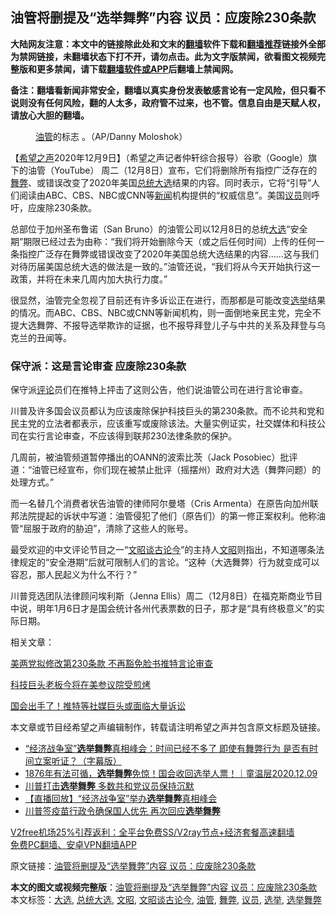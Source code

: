  <h2>油管将删提及“选举舞弊”内容 议员：应废除230条款</h2> <p class="notice"><b>大陆网友注意：本文中的链接除此处和文末的<a href="https://github.com/bannedbook/fanqiang" >翻墙</a>软件下载和<a href="https://github.com/killgcd/justmysocks/blob/master/README.md">翻墙推荐</a>链接外全部为禁网链接，未翻墙状态下打不开，请勿点击。此为文字版禁闻，欲看图文视频完整版和更多禁闻，请下载<a href="https://github.com/bannedbook/fanqiang">翻墙软件或APP</a>后翻墙上禁闻网。</p><p>备注：翻墙看新闻非常安全，翻墙以真实身份发表敏感言论有一定风险，但只看不说则没有任何风险，翻的人太多，政府管不过来，也不管。信息自由是天赋人权，请放心大胆的翻墙。</b></p>  <div class="entry"> <figure><figcaption><a href="https://www.bannedbook.org/bnews/tag/%e6%b2%b9%e7%ae%a1/" class="st_tag internal_tag" rel="tag" title="标签 油管 下的日志">油管</a>的标志 。（AP/Danny Moloshok）</figcaption></figure> <p>【<span class='wp_keywordlink_affiliate'><a href="https://www.soundofhope.org" title="希望之声" target="_blank">希望之声</a></span>2020年12月9日】（希望之声记者仲轩综合报导）谷歌（Google）旗下的油管（YouTube） 周二（12月8日）宣布，它们将删除所有指控广泛存在的<a href="https://www.bannedbook.org/bnews/tag/%E8%88%9E%E5%BC%8A/" class="st_tag internal_tag" rel="tag" title="标签 舞弊 下的日志">舞弊</a>、或错误改变了2020年美国<a href="https://www.bannedbook.org/bnews/tag/%e6%80%bb%e7%bb%9f%e5%a4%a7%e9%80%89/" class="st_tag internal_tag" rel="tag" title="标签 总统大选 下的日志">总统大选</a>结果的内容。同时表示，它将“引导”人们阅读由ABC、CBS、NBC或CNN等<span class='wp_keywordlink_affiliate'><a href="https://www.bannedbook.org/" title="新闻">新闻</a></span>机构提供的“权威信息”。美国<a href="https://www.bannedbook.org/bnews/tag/%e8%ae%ae%e5%91%98/" class="st_tag internal_tag" rel="tag" title="标签 议员 下的日志">议员</a>则呼吁，应废除230条款。</p> <p>总部位于加州圣布鲁诺（San Bruno）的油管公司以12月8日的总统<a href="https://www.bannedbook.org/bnews/tag/%e5%a4%a7%e9%80%89/" class="st_tag internal_tag" rel="tag" title="标签 大选 下的日志">大选</a>“安全期”期限已经过去为由称：“我们将开始删除今天（或之后任何时间）上传的任何一条指控广泛存在舞弊或错误改变了2020年美国总统大选结果的内容&#8230;&#8230;这与我们对待历届美国总统大选的做法是一致的。”油管还说，“我们将从今天开始执行这一政策，并将在未来几周内加大执行力度。”</p> <p>很显然，油管完全忽视了目前还有许多诉讼正在进行，而那都是可能改变<a href="https://www.bannedbook.org/bnews/tag/%e9%80%89%e4%b8%be/" class="st_tag internal_tag" rel="tag" title="标签 选举 下的日志">选举</a>结果的情况。而ABC、CBS、NBC或CNN等新闻机构，则一面倒地亲民主党，完全不提大选舞弊、不报导选举欺诈的证据，也不报导拜登儿子与中共的关系及拜登与乌克兰的丑闻等。</p> <h3>保守派：这是言论审查 应废除230条款</h3> <p>保守派<span class='wp_keywordlink_affiliate'><a href="https://www.bannedbook.org/bnews/comments/" title="新闻评论" target="_blank">评论</a></span>员们在推特上抨击了这则公告，他们说油管公司在进行言论审查。</p> <p>川普及许多国会议员都认为应该废除保护科技巨头的第230条款。而不论共和党和民主党的立法者都表示，应该重写或废除该法。大量实例证实，社交媒体和科技公司在实行言论审查，不应该得到联邦230法律条款的保护。</p>  <p>几周前，被油管频道暂停播出的OANN的波索比茨（Jack Posobiec）批评道：“油管已经宣布，你们现在被禁止批评（摇摆州）政府对大选（舞弊问题）的处理方式。”</p> <p>而一名替几个消费者状告油管的律师阿尔曼塔（Cris Armenta）在原告向加州联邦法院提起的诉状中写道：油管侵犯了他们（原告们）的第一修正案权利。他称油管“屈服于政府的胁迫”，清除了这些人的账号。</p> <p>最受欢迎的中文评论节目之一“<a href="https://www.bannedbook.org/bnews/tag/%e6%96%87%e6%98%ad%e8%b0%88%e5%8f%a4%e8%ae%ba%e4%bb%8a/" class="st_tag internal_tag" rel="tag" title="标签 文昭谈古论今 下的日志">文昭谈古论今</a>”的主持人<a href="https://www.bannedbook.org/bnews/tag/%e6%96%87%e6%98%ad/" class="st_tag internal_tag" rel="tag" title="标签 文昭 下的日志">文昭</a>则指出，不知道哪条法律规定的“安全港期”后就可限制人们的言论。“这种（大选舞弊）行为就变成可以容忍，那人民起义为什么不行？”</p> <p>川普竞选团队法律顾问埃利斯（Jenna Ellis）周二（12月8日）在福克斯商业节目中说，明年1月6日才是国会统计各州代表票数的日子，那才是“具有终极意义”的实际日期。</p> <p>相关文章：</p>  <p><a href="https://www.soundofhope.org/post/444256">美两党拟修改第230条款 不再豁免脸书推特言论审查</a></p> <p><a href="https://www.soundofhope.org/post/436945">科技巨头老板今将在美参议院受煎烤</a></p> <p><a href="https://www.soundofhope.org/post/433306">国会出手了！推特等社媒巨头或面临大量诉讼</a></p> <p>本文章或节目经希望之声编辑制作，转载请注明希望之声并包含原文标题及链接。</p> <ul class='op-related-articles' title='相关阅读'> <li><a href='https://www.bannedbook.org/bnews/bannedvideo/20201210/1445011.html' target='_blank'>“经济战争室”<b>选举舞弊</b>真相峰会：时间已经不多了 即使有舞弊行为 是否有时间立案听证？（字幕版）</a></li> <li><a href='https://www.bannedbook.org/bnews/taiwannews/20201209/1444700.html' target='_blank'>1876年有法可循，<b>选举舞弊</b>免惊！国会收回选举人票！｜童温层2020.12.09</a></li> <li><a href='https://www.bannedbook.org/bnews/cnnews/20201209/1444645.html' target='_blank'>川普打击<b>选举舞弊</b> 多数共和党议员保持沉默</a></li> <li><a href='https://www.bannedbook.org/bnews/taiwannews/20201209/1444570.html' target='_blank'>【直播回放】“经济战争室”举办<b>选举舞弊</b>真相峰会</a></li> <li><a href='https://www.bannedbook.org/bnews/bannedvideo/20201209/1444566.html' target='_blank'>川普签疫苗行政令确保国人优先 再次回应<b>选举舞弊</b></a></li> </ul> <p class="texttj"> <a href="https://www.bannedbook.org/forum23/topic22702.html" target="_blank">V2free机场25%引荐返利：全平台免费SS/V2ray节点+经济套餐高速翻墙</a><br/> <a href="https://github.com/bannedbook/fanqiang/wiki/%E7%A6%81%E9%97%BB%E7%BD%91%E5%AE%89%E5%8D%93%E7%BF%BB%E5%A2%99%E6%96%B0%E9%97%BBAPP" target="_blank">免费PC翻墙、安卓VPN翻墙APP</a></p><p>原文链接：<a class="src_link"  href="https://www.soundofhope.org/post/452020" target="_blank">油管将删提及“选举舞弊”内容 议员：应废除230条款</a></p> <a name='sharetosocial'></a>       <div><b>本文的图文或视频完整版</b>：<a href='https://www.bannedbook.org/bnews/comments/20201210/1445043.html'>油管将删提及“选举舞弊”内容 议员：应废除230条款</a></div>  </div><!--END ENTRY--> <div class="postfooter"> <div>本文标签：<a href="https://www.bannedbook.org/bnews/tag/%e5%a4%a7%e9%80%89/" rel="tag">大选</a>, <a href="https://www.bannedbook.org/bnews/tag/%e6%80%bb%e7%bb%9f%e5%a4%a7%e9%80%89/" rel="tag">总统大选</a>, <a href="https://www.bannedbook.org/bnews/tag/%e6%96%87%e6%98%ad/" rel="tag">文昭</a>, <a href="https://www.bannedbook.org/bnews/tag/%e6%96%87%e6%98%ad%e8%b0%88%e5%8f%a4%e8%ae%ba%e4%bb%8a/" rel="tag">文昭谈古论今</a>, <a href="https://www.bannedbook.org/bnews/tag/%e6%b2%b9%e7%ae%a1/" rel="tag">油管</a>, <a href="https://www.bannedbook.org/bnews/tag/%E8%88%9E%E5%BC%8A/" rel="tag">舞弊</a>, <a href="https://www.bannedbook.org/bnews/tag/%e8%ae%ae%e5%91%98/" rel="tag">议员</a>, <a href="https://www.bannedbook.org/bnews/tag/%e9%80%89%e4%b8%be/" rel="tag">选举</a>, <a href="https://www.bannedbook.org/bnews/tag/%E9%80%89%E4%B8%BE%E8%88%9E%E5%BC%8A/" rel="tag">选举舞弊</a></div>  </div><!--END POSTFOOTER--> 